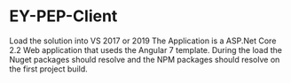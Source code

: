 # EY-PEP-Client
Load the solution into VS 2017 or 2019
The Application is a ASP.Net Core 2.2 Web application that useds the Angular 7 template.
During the load the Nuget packages should resolve and the NPM packages should resolve on the first project build.
